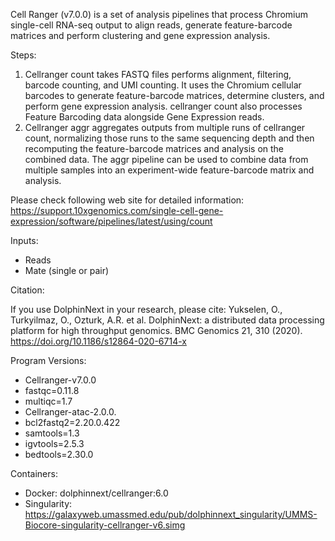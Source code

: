 Cell Ranger (v7.0.0) is a set of analysis pipelines that process Chromium single-cell RNA-seq output to align reads, generate feature-barcode matrices and perform clustering and gene expression analysis. 

Steps:
  1. Cellranger count takes FASTQ files performs alignment, filtering, barcode counting, and UMI counting. It uses the Chromium cellular barcodes to generate feature-barcode matrices, determine clusters, and perform gene expression analysis.  cellranger count also processes Feature Barcoding data alongside Gene Expression reads.
  2. Cellranger aggr aggregates outputs from multiple runs of cellranger count, normalizing those runs to the same sequencing depth and then recomputing the feature-barcode matrices and analysis on the combined data. The aggr pipeline can be used to combine data from multiple samples into an experiment-wide feature-barcode matrix and analysis.

Please check following web site for detailed information:  https://support.10xgenomics.com/single-cell-gene-expression/software/pipelines/latest/using/count

Inputs: 
  - Reads
  - Mate (single or pair)

Citation:

If you use DolphinNext in your research, please cite: 
Yukselen, O., Turkyilmaz, O., Ozturk, A.R. et al. DolphinNext: a distributed data processing platform for high throughput genomics. BMC Genomics 21, 310 (2020). https://doi.org/10.1186/s12864-020-6714-x


Program Versions:
  - Cellranger-v7.0.0
  - fastqc=0.11.8
  - multiqc=1.7
  - Cellranger-atac-2.0.0.
  - bcl2fastq2=2.20.0.422
  - samtools=1.3
  - igvtools=2.5.3
  - bedtools=2.30.0

Containers:
  - Docker: dolphinnext/cellranger:6.0
  - Singularity: https://galaxyweb.umassmed.edu/pub/dolphinnext_singularity/UMMS-Biocore-singularity-cellranger-v6.simg

